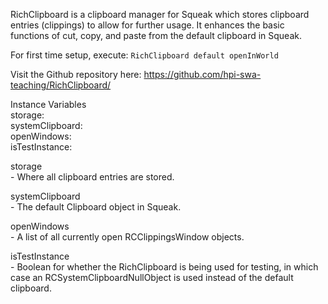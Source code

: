 RichClipboard is a clipboard manager for Squeak which stores clipboard entries (clippings) to allow for further usage. It enhances the basic functions of cut, copy, and paste from the default clipboard in Squeak.

For first time setup, execute: `RichClipboard default openInWorld`

Visit the Github repository here: https://github.com/hpi-swa-teaching/RichClipboard/

Instance Variables  
	storage:				<RCStorage>  
	systemClipboard:		<Clipboard>  
	openWindows:  		<LinkedList>  
	isTestInstance: 			<Boolean> 
				
storage  
	- Where all clipboard entries are stored.
	
systemClipboard  
	- The default Clipboard object in Squeak.
	
openWindows  
	- A list of all currently open RCClippingsWindow objects.
	
isTestInstance  
	- Boolean for whether the RichClipboard is being used for testing, in which case an RCSystemClipboardNullObject is used instead of the default clipboard.
	